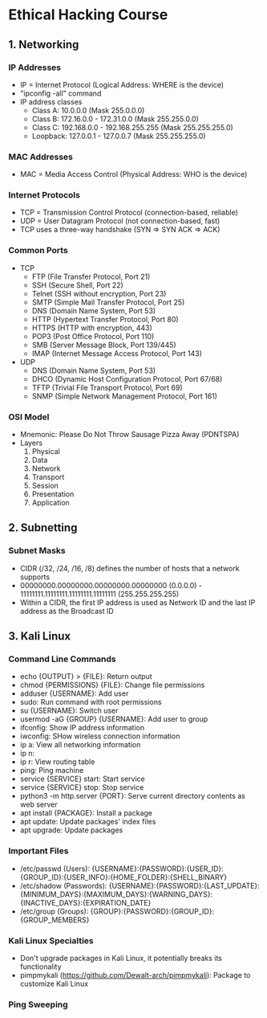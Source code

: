 # Ethical Hacking Course

## 1. Networking

### IP Addresses

- IP = Internet Protocol (Logical Address: WHERE is the device)
- "ipconfig -all" command
- IP address classes
  - Class A: 10.0.0.0 (Mask 255.0.0.0)
  - Class B: 172.16.0.0 - 172.31.0.0 (Mask 255.255.0.0)
  - Class C: 192.168.0.0 - 192.168.255.255 (Mask 255.255.255.0)
  - Loopback: 127.0.0.1 - 127.0.0.7 (Mask 255.255.255.0)

### MAC Addresses

- MAC = Media Access Control (Physical Address: WHO is the device)

### Internet Protocols

- TCP = Transmission Control Protocol (connection-based, reliable)
- UDP = User Datagram Protocol (not connection-based, fast)
- TCP uses a three-way handshake (SYN => SYN ACK => ACK)

### Common Ports

- TCP
  - FTP (File Transfer Protocol, Port 21)
  - SSH (Secure Shell, Port 22)
  - Telnet (SSH without encryption, Port 23)
  - SMTP (Simple Mail Transfer Protocol, Port 25)
  - DNS (Domain Name System, Port 53)
  - HTTP (Hypertext Transfer Protocol, Port 80)
  - HTTPS (HTTP with encryption, 443)
  - POP3 (Post Office Protocol, Port 110)
  - SMB (Server Message Block, Port 139/445)
  - IMAP (Internet Message Access Protocol, Port 143)
- UDP
  - DNS (Domain Name System, Port 53)
  - DHCO (Dynamic Host Configuration Protocol, Port 67/68)
  - TFTP (Trivial File Transport Protocol, Port 69)
  - SNMP (Simple Network Management Protocol, Port 161)

### OSI Model

- Mnemonic: Please Do Not Throw Sausage Pizza Away (PDNTSPA)
- Layers
  1. Physical
  2. Data
  3. Network
  4. Transport
  5. Session
  6. Presentation
  7. Application

## 2. Subnetting

### Subnet Masks

- CIDR (/32, /24, /16, /8) defines the number of hosts that a network supports
- 00000000.00000000.00000000.00000000 (0.0.0.0) - 11111111.11111111.11111111.11111111 (255.255.255.255)
- Within a CIDR, the first IP address is used as Network ID and the last IP address as the Broadcast ID

## 3. Kali Linux

### Command Line Commands

- echo {OUTPUT} > {FILE}: Return output
- chmod {PERMISSIONS} {FILE}: Change file permissions
- adduser {USERNAME}: Add user
- sudo: Run command with root permissions
- su {USERNAME}: Switch user
- usermod -aG {GROUP} {USERNAME}: Add user to group
- ifconfig: Show IP address information
- iwconfig: SHow wireless connection information
- ip a: View all networking information
- ip n: 
- ip r: View routing table
- ping: Ping machine
- service {SERVICE} start: Start service
- service {SERVICE} stop: Stop service
- python3 -m http.server {PORT}: Serve current directory contents as web server
- apt install {PACKAGE}: Install a package
- apt update: Update packages' index files 
- apt upgrade: Update packages

### Important Files

- /etc/passwd (Users): {USERNAME}:{PASSWORD}:{USER_ID}:{GROUP_ID}:{USER_INFO}:{HOME_FOLDER}:{SHELL_BINARY}
- /etc/shadow (Passwords): {USERNAME}:{PASSWORD}:{LAST_UPDATE}:{MINIMUM_DAYS}:{MAXIMUM_DAYS}:{WARNING_DAYS}:{INACTIVE_DAYS}:{EXPIRATION_DATE}
- /etc/group (Groups): {GROUP}:{PASSWORD}:{GROUP_ID}:{GROUP_MEMBERS}

### Kali Linux Specialties

- Don't upgrade packages in Kali Linux, it potentially breaks its functionality
- pimpmykali (https://github.com/Dewalt-arch/pimpmykali): Package to customize Kali Linux

### Ping Sweeping

